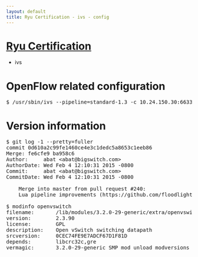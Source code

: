```yaml
---
layout: default
title: Ryu Certification - ivs - config
---
```

# [Ryu Certification](http://osrg.github.io/ryu/certification.html)
* ivs

# OpenFlow related configuration
<pre>
$ /usr/sbin/ivs --pipeline=standard-1.3 -c 10.24.150.30:6633 --dpid 0000000000000001 -i eth21 -i eth22 -i eth23
</pre>

# Version information
<pre>
$ git log -1 --pretty=fuller
commit 0d610a2c99fe1460ce4e3c1dedc5a8653c1eeb86
Merge: fe6cfe9 ba958c6
Author:     abat &lt;abat@bigswitch.com&gt;
AuthorDate: Wed Feb 4 12:10:31 2015 -0800
Commit:     abat &lt;abat@bigswitch.com&gt;
CommitDate: Wed Feb 4 12:10:31 2015 -0800

    Merge into master from pull request #240:
    Lua pipeline improvements (https://github.com/floodlight/ivs/pull/240)

$ modinfo openvswitch
filename:       /lib/modules/3.2.0-29-generic/extra/openvswitch.ko
version:        2.3.90
license:        GPL
description:    Open vSwitch switching datapath
srcversion:     0CEC74FE9E7ADCF67D1F81D
depends:        libcrc32c,gre
vermagic:       3.2.0-29-generic SMP mod_unload modversions 
</pre>
